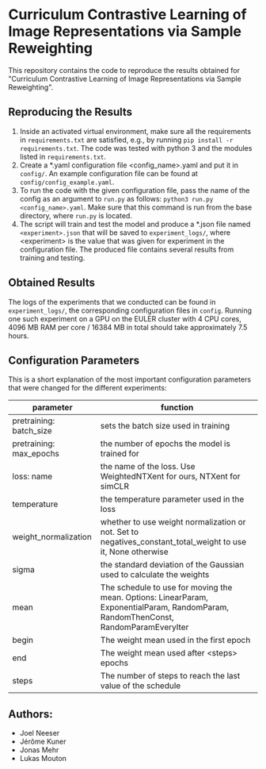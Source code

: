 # Curriculum Contrastive Learning of Image Representations via Sample Reweighting

This repository contains the code to reproduce the results obtained for
"Curriculum Contrastive Learning of Image Representations via Sample
Reweighting".

## Reproducing the Results

1. Inside an activated virtual environment, make sure all the requirements in `requirements.txt` are satisfied, e.g., by running `pip install -r requirements.txt`. The code was tested with python 3 and the modules listed in `requirements.txt`.
2. Create a \*.yaml configuration file <config_name>.yaml and put it in `config/`. An example configuration file can be found at `config/config_example.yaml`.
3. To run the code with the given configuration file, pass the name of the config as an argument to `run.py` as follows: `python3 run.py <config_name>.yaml`. Make sure that this command is run from the base directory, where `run.py` is located.
4. The script will train and test the model and produce a \*.json file named `<experiment>.json` that will be saved to `experiment_logs/`, where \<experiment\> is the value that was given for experiment in the configuration file. The produced file contains several results from training and testing.

## Obtained Results

The logs of the experiments that we conducted can be found in `experiment_logs/`, the corresponding configuration files in `config`. Running one such experiment on a GPU on the EULER cluster with 4 CPU cores, 4096 MB RAM per core / 16384 MB in total should take approximately 7.5 hours.

## Configuration Parameters

This is a short explanation of the most important configuration parameters that were changed for the different experiments:

| parameter | function |
|---|---|
| pretraining: batch_size | sets the batch size used in training |
| pretraining: max_epochs | the number of epochs the model is trained for |
| loss: name | the name of the loss. Use WeightedNTXent for ours, NTXent for simCLR |
| temperature | the temperature parameter used in the loss |
| weight_normalization | whether to use weight normalization or not. Set to negatives_constant_total_weight to use it, None otherwise |
| sigma | the standard deviation of the Gaussian used to calculate the weights |
| mean | The schedule to use for moving the mean. Options: LinearParam, ExponentialParam, RandomParam, RandomThenConst, RandomParamEveryIter |
| begin | The weight mean used in the first epoch |
| end | The weight mean used after \<steps\> epochs |
| steps | The number of steps to reach the last value of the schedule |


## Authors:
- Joel Neeser
- Jérôme Kuner
- Jonas Mehr
- Lukas Mouton
